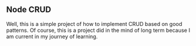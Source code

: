 ## Node CRUD
Well, this is a simple project of how to implement CRUD based on good patterns. Of course, this is a project did in the mind of long term because I am current in my journey of learning.
